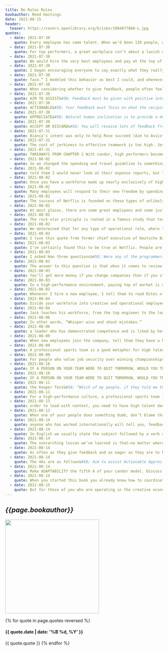 ```yaml
---
title: No Rules Rules
bookauthor: Reed Hastings
date: 2021-08-15
header:
  teaser: https://covers.openlibrary.org/b/isbn/1984877860-L.jpg
quotes:
  - date: 2021-07-30
    quote: Every employee has some talent. When we’d been 120 people, we had some employees who were extremely talented and others who were mildly talented. Overall we had a fair amount of talent dispersed across the workforce. After the layoffs, with only the most talented eighty people, we had a smaller amount of talent overall, but the amount of talent per employee was greater. Our talent “density” had increased. We learned that a company with really dense talent is a company everyone wants to work for. High performers especially thrive in environments where the overall talent density is high.
  - date: 2021-07-30
    quote: For top performers, a great workplace isn’t about a lavish office, a beautiful gym, or a free sushi lunch. It’s about the joy of being surrounded by people who are both talented and collaborative. People who can help you be better. When every member is excellent, performance spirals upward as employees learn from and motivate one another.
  - date: 2021-07-30
    quote: We would hire the very best employees and pay at the top of the market. We would coach our managers to have the courage and discipline to get rid of any employees who were displaying undesirable behaviors or weren’t performing at exemplary levels. I became laser-focused on making sure Netflix was staffed, from the receptionist to the top executive team, with the highest-performing, most collaborative employees on the market.
  - date: 2021-07-30
    quote: I began encouraging everyone to say exactly what they really thought, but with positive intent—not to attack or injure anyone, but to get feelings, opinions, and feedback out onto the table, where they could be dealt with. As we began giving increasing amounts of candid feedback to one another, I saw that getting feedback had an added benefit. It pushed the performance in the office to new levels.
  - date: 2021-07-30
    quote: face.” I modeled this behavior as best I could, and whenever someone came to me to complain about another employee, I would ask, “What did that person say when you spoke to him about this directly?” This is pretty radical.
  - date: 2021-07-30
    quote: When considering whether to give feedback, people often feel torn between two competing issues&#58; they don’t want to hurt the recipient’s feelings, yet they want to help that person succeed. The goal at Netflix is to help each other succeed, even if that means feelings occasionally get hurt. More important, we’ve found that in the right environment, with the right approach, we can give the feedback without hurting feelings.
  - date: 2021-07-30
    quote: AIM TO ASSIST&#58; Feedback must be given with positive intent.
  - date: 2021-07-30
    quote: ACTIONABLE&#58; Your feedback must focus on what the recipient can do differently.
  - date: 2021-07-30
    quote: APPRECIATE&#58; Natural human inclination is to provide a defense or excuse when receiving criticism; we all reflexively seek to protect our egos and reputation.
  - date: 2021-07-30
    quote: ACCEPT OR DISCARD&#58; You will receive lots of feedback from lots of people while at Netflix. You are required to listen and consider all feedback provided. You are not required to follow it.
  - date: 2021-07-31
    quote: Bianca’s intent was only to help Rose succeed (Aim to Assist). She outlined specific actions Rose could take to improve her performance (Actionable). Rose received the feedback with thanks (Appreciation). In this case, she followed the advice Bianca had provided, to the benefit of all (Accept or Discard). If you follow the 4A model, feedback can and should be given exactly when and where it will help the most.
  - date: 2021-07-31
    quote: The cost of jerkiness to effective teamwork is too high. Jerks are likely to rip your organization apart from the inside. And their favorite way to do that is often by stabbing their colleagues in the front and then offering, “I was just being candid.”
  - date: 2021-07-31
    quote: TAKEAWAYS FROM CHAPTER 2 With candor, high performers become outstanding performers. Frequent candid feedback exponentially magnifies the speed and effectiveness of your team or workforce. Set the stage for candor by building feedback moments into your regular meetings. Coach your employees to give and receive feedback effectively, following the 4A guidelines. As the leader, solicit feedback frequently and respond with belonging cues when you receive it. Get rid of jerks as you instill a culture of candor.
  - date: 2021-08-02
    quote: So we changed the spending and travel guideline to something even simpler. Today the entirety of the travel and expense policy still consists of these five simple words&#58; ACT IN NETFLIX’S BEST INTEREST
  - date: 2021-08-02
    quote: told them I would never look at their expense reports, but that finance audits ten percent of all expenses annually. I trust them to behave frugally and carefully with the company’s money and if finance finds any monkey business, that employee will be immediately fired. It’s not one strike and a warning; it’s “abuse the freedom and you’re out”—plus you’ll be used as an example to others for what not to do.
  - date: 2021-08-02
    quote: Once you have a workforce made up nearly exclusively of high performers, you can count on people to behave responsibly. Once you have developed a culture of candor, employees will watch out for one another and ensure their teammates’ actions are in line with the good of the company. Then you can begin to remove controls and give your staff more freedom. Great places to start are the lifting of your vacation, travel, and expense policies. These elements give people more control over their own lives and convey a loud message that you trust your employees to do what’s right. The trust you offer will in turn instill feelings of responsibility in your workforce, leading everyone in the company to have a greater sense of ownership.
  - date: 2021-08-02
    quote: Many employees will respond to their new freedom by spending less than they would in a system with rules. When you tell people you trust them, they will show you how trustworthy they are.
  - date: 2021-08-02
    quote: The success of Netflix is founded on these types of unlikely stories&#58; small teams consisting exclusively of significantly above-average performers—what Reed refers to as dream teams—working on big hairy problems.
  - date: 2021-08-02
    quote: At most places, there are some great employees and some just okay ones. The okay ones are managed while the stars are relied upon to give everything they can. At Netflix, it’s different. We live in a walled garden of excellence, where everyone is a high performer. You go into these meetings and it’s like the talent and brain power in the room could generate the office electricity. People are challenging one another, building up arguments, and each of them is practically smarter than Stephen Hawking. That’s why we get so much done at such incredible speed here. It’s because of the crazy high talent density.
  - date: 2021-08-02
    quote: The rock-star principle is rooted in a famous study that took place in a basement in Santa Monica. At 6&#58;30 a.m. nine trainee programmers were led into a room with dozens of computers. Each of them was handed a manila envelope explaining a series of coding and debugging tasks they would need to complete to their best ability in the next 120 minutes. Millions of keystrokes have since been devoted to discussing the results on the internet. The researchers expected to find that the best of the nine programmers would outperform his average counterpart by a factor of two or three. But of the group of nine, all of whom were at least adequate programmers, the best far outperformed the worst. The best guy was twenty times faster at coding, twenty-five times faster at debugging, and ten times faster at program execution than the programmer with the lowest marks.
  - date: 2021-08-02
    quote: We determined that for any type of operational role, where there was a clear cap on how good the work could be, we would pay middle of market rate. But for all creative jobs we would pay one incredible employee at the top of her personal market, instead of using that same money to hire a dozen or more adequate performers. This would result in a lean workforce. We’d be relying on one tremendous person to do the work of many. But we’d pay tremendously.
  - date: 2021-08-03
    quote: I love this quote from former chief executive of Deutsche Bank John Cryan&#58; “I have no idea why I was offered a contract with a bonus in it because I promise you I will not work any harder or any less hard in any year, in any day because someone is going to pay me more or less.” Any executive worth her paycheck would say the same.
  - date: 2021-08-03
    quote: I’ve certainly found this to be true at Netflix. People are most creative when they have a big enough salary to remove some of the stress from home. But people are less creative when they don’t know whether or not they’ll get paid extra. Big salaries, not merit bonuses, are good for innovation.
  - date: 2021-08-03
    quote: I asked Han three questions&#58; Were any of the programmers on his current team good enough to take the job at Apple that Devin had just left? No. Would three of Han’s current employees collectively be able to make the same contribution that Devin could make? No. If a fairy godmother suggested he could silently and without duress swap a few of his current programmers for Devin, would that be good for the company? Yes.
  - date: 2021-08-03
    quote: The answer to this question is that when it comes to review time, instead of looking at what that employee is worth on the market, most companies use “raise pools” and “salary bands” to determine raises.
  - date: 2021-08-03
    quote: You’ll get more money if you change companies than if you stay put. In 2018, the average annual pay raise per employee in the US was about 3 percent (5 percent for top performers). For an employee quitting her job and joining a new company, the average raise was between 10 percent and 20 percent. Staying in the same job is bad for your pocketbook.
  - date: 2021-08-03
    quote: In a high-performance environment, paying top of market is most cost-effective in the long run. It is best to have salaries a little higher than necessary, to give a raise before an employee asks for it, to bump up a salary before that employee starts looking for another job, in order to attract and retain the best talent on the market year after year. It costs a lot more to lose people and to recruit replacements than to overpay a little in the first place.
  - date: 2021-08-03
    quote: Whenever I hire a new employee, I tell them to read Rites of Passage at $100,000 to $1 Million+, which back in the eighties and nineties was the handbook for executive recruiters. It tells you how to know your market value and how to talk to recruiters to get that data. I say to all my people, “Understand your market, understand the book, go and meet these recruiters—and I give them a list of names of the recruiters specializing in their jobs. I want all my employees to make an active choice to stay. I don’t want them to stay because they lack options. If you’re good enough to work at Netflix, you’re good enough that other options will be out there. If you feel like you have a choice, you can make a good decision. Working at Netflix should be a choice, not a trap.
  - date: 2021-08-04
    quote: Divide your workforce into creative and operational employees. Pay the creative workers top of market. This may mean hiring one exceptional individual instead of ten or more adequate people.
  - date: 2021-08-04
    quote: Jack teaches his workforce, from the top engineer to the lowest worker on the shop floor, to read the company’s financial reports. He instructs these people without a high school education on the ins and outs of reading a profit and loss statement—something a lot of highly educated vice presidents can’t do well at many companies. Then he provides weekly operating and financial data to every worker in the company, so they can see how the organization is progressing and how their work contributes to the success. This ignites feelings of passion, responsibility, and ownership in the workforce beyond what he could have hoped for.
  - date: 2021-08-06
    quote: In other words, “Whisper wins and shout mistakes.”
  - date: 2021-08-06
    quote: a leader who has demonstrated competence and is liked by her team will build trust and prompt risk-taking when she widely sunshines her own mistakes. Her company benefits. The one exception is for a leader considered unproven or untrusted. In these cases you’ll want to build trust in your competency before shouting your mistakes.
  - date: 2021-08-09
    quote: When new employees join the company, tell them they have a handful of metaphorical chips that they can make bets with. Some gambles will succeed, and some will fail. A worker’s performance will be judged on the collective outcome of his bets, not on the results from one single instance.
  - date: 2021-08-09
    quote: A professional sports team is a good metaphor for high talent density because athletes on professional teams&#58; Demand excellence, counting on the manager to make sure every position is filled by the best person at any given time. Train to win, expecting to receive candid and continuous feedback about how to up their game from the coach and from one another. Know effort isn’t enough, recognizing that, if they put in a B performance despite an A for effort, they will be thanked and respectfully swapped out for another player.
  - date: 2021-08-09
    quote: For people who value job security over winning championships, Netflix is not the right choice, and we try to be clear and nonjudgmental about that. But for those who value being on winning teams, our culture provides a great opportunity. Like any team successfully competing at the highest level, we form deep relationships and care about each other.
  - date: 2021-08-10
    quote: IF A PERSON ON YOUR TEAM WERE TO QUIT TOMORROW, WOULD YOU TRY TO CHANGE THEIR MIND? OR WOULD YOU ACCEPT THEIR RESIGNATION, PERHAPS WITH A LITTLE RELIEF? IF THE LATTER, YOU SHOULD GIVE THEM A SEVERANCE PACKAGE NOW, AND LOOK FOR A STAR, SOMEONE YOU
  - date: 2021-08-10
    quote: IF A PERSON ON YOUR TEAM WERE TO QUIT TOMORROW, WOULD YOU TRY TO CHANGE THEIR MIND? OR WOULD YOU ACCEPT THEIR RESIGNATION, PERHAPS WITH A LITTLE RELIEF? IF THE LATTER, YOU SHOULD GIVE THEM A SEVERANCE PACKAGE NOW, AND LOOK FOR A STAR, SOMEONE YOU WOULD FIGHT TO KEEP.
  - date: 2021-08-11
    quote: the Keeper Test&#58; “Which of my people, if they told me they were leaving for a similar job at another company, would I fight hard to keep?”
  - date: 2021-08-11
    quote: For a high-performance culture, a professional sports team is a better metaphor than a family. Coach your managers to create strong feelings of commitment, cohesion, and camaraderie on the team, while continually making tough decisions to ensure the best player is manning each post.
  - date: 2021-08-13
    quote: order to lead with context, you need to have high talent density, your goal needs to be innovation (not error prevention), and you need to be operating in a loosely coupled system.
  - date: 2021-08-13
    quote: When one of your people does something dumb, don’t blame that person. Instead, ask yourself what context you failed to set. Are you articulate and inspiring enough in expressing your goals and strategy?
  - date: 2021-08-14
    quote: anyone who has worked internationally will tell you, feedback that’s effective in one country doesn’t necessarily work in another. For instance, the direct corrective feedback given by a German boss might seem unnecessarily harsh in the US, while an American’s tendency to give copious positive feedback might come off as excessive and insincere in Germany.
  - date: 2021-08-14
    quote: In English we usually state the subject followed by a verb and an object. We rarely drop the subject, or the sentence doesn’t make sense. In Japanese, however, the syntax is flexible. The subject, verb, and object are all optional. It is possible to have a sentence in Japanese with only a noun. Often the sentence might start with the main topic, followed by some content, and the verb at the end. Sometimes the speaker assumes everyone knows what the subject is, so he drops it. And this aspect of Japanese language lends itself nicely to a conflict-avoidant culture.
  - date: 2021-08-14
    quote: The overarching lesson we’ve learned is that—no matter where you come from—when it comes to working across cultural differences, talk, talk, talk. One of the best ways to get better at providing feedback to an international counterpart is to ask questions and show curiosity about the other person’s culture. If you need to give feedback to a counterpart in another country, ask another trusted colleague from that country first, “Does my message sound aggressive?” “What’s the best approach in your culture?” The more questions we ask and the more curiosity we show, the better we all become at giving and receiving feedback around the world.
  - date: 2021-08-14
    quote: As often as they give feedback and as eager as they are to hear it, if you don’t start by saying something positive they think the entire thing was a disaster. As soon as a Dutch person jumps in with the negative first, the American kills the critique by thinking the whole thing has gone to hell.
  - date: 2021-08-14
    quote: The 4As are as follows&#58; Aim to assist Actionable Appreciate Accept or decline
  - date: 2021-08-14
    quote: Make ADAPTABILITY the fifth A of your candor model. Discuss openly what candor means in different parts of the world. Work together to discover how both sides can adapt to bring this value to life.
  - date: 2021-08-14
    quote: When you started this book you already knew how to coordinate a group of people through rules and process. Now you know how to do it through freedom and responsibility too.
  - date: 2021-08-15
    quote: But for those of you who are operating in the creative economy, where innovation, speed, and flexibility are the keys to success, consider throwing out the orchestra and focusing instead on making a different kind of music.
---
```

## *{{page.bookauthor}}*

<img width="300" src="{{ page.header.teaser }}"/>

{% for quote in page.quotes reversed %}
#### {{ quote.date | date: '%B %d, %Y' }}
{{ quote.quote }}
{% endfor %}
